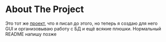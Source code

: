 # About The Project
Это тот же [проект](https://github.com/ThNikGhost/VPCLD-with-files), что я писал до этого, но теперь я создаю для него GUI и организовываю работу с БД и ещё всякие плюшки. Нормальный README напишу позже
